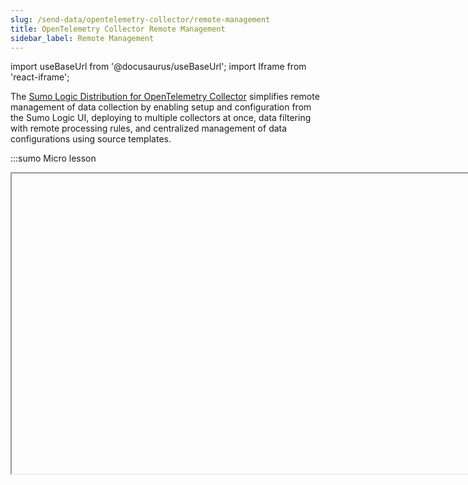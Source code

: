 ```yaml
---
slug: /send-data/opentelemetry-collector/remote-management
title: OpenTelemetry Collector Remote Management
sidebar_label: Remote Management
---
```


import useBaseUrl from '@docusaurus/useBaseUrl';
import Iframe from 'react-iframe'; 

The [Sumo Logic Distribution for OpenTelemetry Collector](/docs/send-data/opentelemetry-collector) simplifies remote management of data collection by enabling setup and configuration from the Sumo Logic UI, deploying to multiple collectors at once, data filtering with remote processing rules, and centralized management of data configurations using source templates.

:::sumo Micro lesson

<Iframe url="https://fast.wistia.net/embed/iframe/o7g9pe3c4t?web_component=true&seo=true&videoFoam=false"
  width="854px"
  height="480px"
  title="MicroLesson - Open Telemetry Collector Remote Management Video"
  id="wistiaVideo"
  className="video-container"
  display="initial"
  position="relative"
  allow="autoplay; fullscreen"
  allowfullscreen
/>
:::
  
**Key features**

* **Tagging collectors**. Tag your OpenTelemetry collectors to categorize and group them. These tags enrich your data, allowing you to use them effectively in dashboards and searches.
* **Source templates for configuration**. Remote management data configuration is handled using source templates, an enhancement of our [Installed Collector source template](/docs/send-data/installed-collectors/sources), supporting multiple collectors. By associating source templates with collector tags—a process called *collector linking*—you reduce redundancy and streamline configuration management across your environment.
* **Flexible data processing**. Transform, filter, and enhance data centrally using processing rules to ensure consistency across multiple collectors.

**Remote management benefits**

* **Simplified setup and configuration**. Manage collectors directly from the Sumo Logic UI.
* **Tag-based grouping**. Efficiently organize and group collectors using tags.
* **Centralized configuration**. Manage data configurations for multiple collectors in one place.
* **No server access required**. Once installed, no direct server access is needed.
* **Improved efficiency**. Achieve faster time to value and reduce manual errors.

**Common use cases**

* **Environment grouping**. Organize collectors by environment, such as production or staging.
* **Data collection expansion**. Quickly scale data collection for new services.
* **Legacy migration**. Simplify transitions from legacy monitoring solutions.
* **Centralized log monitoring**. Monitor error logs across multiple Apache servers.

In this section, we'll introduce the following concepts:

<div className="box-wrapper" >
  <div className="box smallbox card">
  <div className="container">
    <a href="/docs/send-data/opentelemetry-collector/remote-management/source-templates"><img src={useBaseUrl('img/send-data/otel-color.svg')} alt="OTel thumbnail icon" width="25"/><h4>Source Templates</h4></a>
    <p>Learn how to create and modify your OpenTelemetry Remote Management source templates to optimize data collection and configuration.</p>
    </div>
  </div>
  <div className="box smallbox card">
    <div className="container">
      <a href="/docs/send-data/opentelemetry-collector/remote-management/processing-rules"><img src={useBaseUrl('img/send-data/otel-color.svg')} alt="OTel thumbnail icon" width="25"/><h4>Processing Rules</h4></a>
      <p>Discover how to apply processing rules for an OpenTelemetry agent using remote management source templates to enhance data handling.</p>
    </div>
  </div>
    <div className="box smallbox card">
    <div className="container">
      <a href="/docs/send-data/opentelemetry-collector/remote-management/troubleshooting"><img src={useBaseUrl('img/send-data/otel-color.svg')} alt="OTel thumbnail icon" width="25"/><h4>Troubleshooting</h4></a>
      <p>Find solutions to common issues with the OpenTelemetry collector remote management.</p>
    </div>
  </div>
</div>
